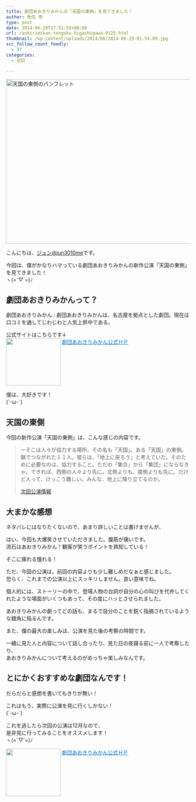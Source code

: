 ```yaml
---
title: 劇団あおきりみかんの「天国の東側」を見てきました！
author: 魚住 惇
type: post
date: 2014-06-28T17:51:53+00:00
url: /aokirimikan-tengoku-higashigawa-9125.html
thumbnail: /wp-content/uploads/2014/06/2014-06-29-01.54.09.jpg
scc_follow_count_feedly:
  - 37
categories:
  - 日記

---
```

<img decoding="async" loading="lazy" src="/wp-content/uploads/2014/06/2014-06-29-01.54.09.jpg" alt="天国の東側のパンフレット" title="2014-06-29 01.54.09.jpg" border="0" width="600" height="450" /><!--more-->

こんにちは、[ジュン@jun3010me][1]です。

今回は、僕がかなりハマっている劇団あおきりみかんの新作公演「天国の東側」を見てきました！  
ヽ(=´▽\`=)ﾉ

## 劇団あおきりみかんって？

劇団あおきりみかん
:   劇団あおきりみかんは、名古屋を拠点とした劇団。現在は口コミを通してじわじわと人気上昇中である。

公式サイトはこちらです↓  
<a href="http://www7.plala.or.jp/lifu/" target="_blank"><img decoding="async" loading="lazy" class="alignleft" align="left" border="0" src="http://capture.heartrails.com/150x130/shadow?http://www7.plala.or.jp/lifu/" alt="" width="150" height="130" /></a><a style="color:#0070C5;" href="http://www7.plala.or.jp/lifu/" target="_blank">劇団あおきりみかん公式ＨＰ</a><a href="http://b.hatena.ne.jp/entry/http://www7.plala.or.jp/lifu/" target="_blank"><img decoding="async" border="0" src="http://b.hatena.ne.jp/entry/image/http://www7.plala.or.jp/lifu/" alt="" /></a><br style="clear:both;" />

僕は、大好きです！  
(\`･ω･´)

## 天国の東側

今回の新作公演「天国の東側」は、こんな感じの内容です。

> ーそこは人々が協力する場所、その名も「天国」。ある「天国」の東側。鎖でつながれた１１人。彼らは、「地上に戻ろう」と考えていた。そのために必要なのは、協力すること。ただの「集合」から「集団」にならなきゃ。できれば、西側の人々より先に。北側よりも、南側よりも先に。だけど人って、けっこう難しい。みんな、地上に降り立てるのか。
> 
> <p class="origin">
>   <a href="http://www7.plala.or.jp/lifu/hp2/zikaikouen/next.html" target="new">次回公演情報</a>
> </p>

## 大まかな感想

ネタバレにはなりたくないので、あまり詳しいことは書けませんが、

はい、今回も大爆笑させていただきました。腹筋が痛いです。  
流石はあおきりみかん！観客が笑うポイントを熟知している！

そこに痺れる憧れる！



ただ、今回の公演は、前回の内容よりも少し難しめだなぁと感じました。  
恐らく、これまでの公演以上にスッキリしません。良い意味でね。

個人的には、ストーリーの中で、登場人物の台詞が自分の心の叫びを代弁してくれたような場面がいくつもあって、その度にハッとさせられました。

あおきりみかんの劇ってどの話も、まるで自分のことを鋭く指摘されているような錯角に陥るんです。

また、僕の最大の楽しみは、公演を見た後の考察の時間です。

一緒に見た人と内容について話し合ったり、見た日の夜寝る前に一人で考察したり、  
あおきりみかんについて考えるのがめっちゃ楽しみなんです。

## とにかくおすすめな劇団なんです！

だらだらと感想を書いてもきりが無い！

これはもう、実際に公演を見に行くしかない！  
(\`･ω･´)

これを逃したら次回の公演は12月なので、  
是非見に行ってみることをオススメします！  
ヽ(=´▽\`=)ﾉ

<a href="http://www7.plala.or.jp/lifu/" target="_blank"><img decoding="async" loading="lazy" class="alignleft" align="left" border="0" src="http://capture.heartrails.com/150x130/shadow?http://www7.plala.or.jp/lifu/" alt="" width="150" height="130" /></a><a style="color:#0070C5;" href="http://www7.plala.or.jp/lifu/" target="_blank">劇団あおきりみかん公式ＨＰ</a><a href="http://b.hatena.ne.jp/entry/http://www7.plala.or.jp/lifu/" target="_blank"><img decoding="async" border="0" src="http://b.hatena.ne.jp/entry/image/http://www7.plala.or.jp/lifu/" alt="" /></a><br style="clear:both;" />

 [1]: https://twitter.com/jun3010me